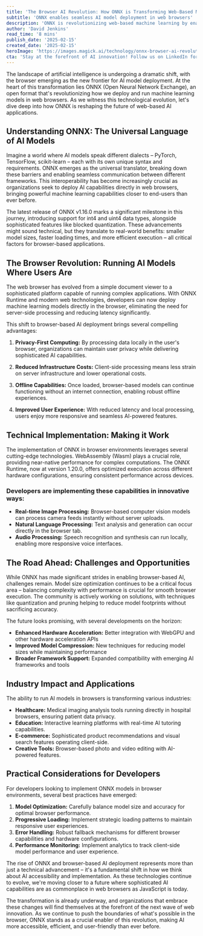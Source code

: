 ```yaml
---
title: 'The Browser AI Revolution: How ONNX is Transforming Web-Based Machine Learning'
subtitle: 'ONNX enables seamless AI model deployment in web browsers'
description: 'ONNX is revolutionizing web-based machine learning by enabling seamless deployment of AI models directly in browsers. This transformation brings advantages like privacy-first computing, reduced infrastructure costs, offline capabilities, and improved user experience. Learn how this open format is breaking down barriers between different AI frameworks and bringing powerful machine learning capabilities closer to end-users.'
author: 'David Jenkins'
read_time: '8 mins'
publish_date: '2025-02-15'
created_date: '2025-02-15'
heroImage: 'https://images.magick.ai/technology/onnx-browser-ai-revolution.jpg'
cta: 'Stay at the forefront of AI innovation! Follow us on LinkedIn for the latest updates on browser-based machine learning and ONNX developments.'
---
```


The landscape of artificial intelligence is undergoing a dramatic shift, with the browser emerging as the new frontier for AI model deployment. At the heart of this transformation lies ONNX (Open Neural Network Exchange), an open format that's revolutionizing how we deploy and run machine learning models in web browsers. As we witness this technological evolution, let's dive deep into how ONNX is reshaping the future of web-based AI applications.

## Understanding ONNX: The Universal Language of AI Models

Imagine a world where AI models speak different dialects – PyTorch, TensorFlow, scikit-learn – each with its own unique syntax and requirements. ONNX emerges as the universal translator, breaking down these barriers and enabling seamless communication between different frameworks. This interoperability has become increasingly crucial as organizations seek to deploy AI capabilities directly in web browsers, bringing powerful machine learning capabilities closer to end-users than ever before.

The latest release of ONNX v1.16.0 marks a significant milestone in this journey, introducing support for int4 and uint4 data types, alongside sophisticated features like blocked quantization. These advancements might sound technical, but they translate to real-world benefits: smaller model sizes, faster loading times, and more efficient execution – all critical factors for browser-based applications.

## The Browser Revolution: Running AI Models Where Users Are

The web browser has evolved from a simple document viewer to a sophisticated platform capable of running complex applications. With ONNX Runtime and modern web technologies, developers can now deploy machine learning models directly in the browser, eliminating the need for server-side processing and reducing latency significantly.

This shift to browser-based AI deployment brings several compelling advantages:

1. **Privacy-First Computing:** By processing data locally in the user's browser, organizations can maintain user privacy while delivering sophisticated AI capabilities.

2. **Reduced Infrastructure Costs:** Client-side processing means less strain on server infrastructure and lower operational costs.

3. **Offline Capabilities:** Once loaded, browser-based models can continue functioning without an internet connection, enabling robust offline experiences.

4. **Improved User Experience:** With reduced latency and local processing, users enjoy more responsive and seamless AI-powered features.

## Technical Implementation: Making it Work

The implementation of ONNX in browser environments leverages several cutting-edge technologies. WebAssembly (Wasm) plays a crucial role, providing near-native performance for complex computations. The ONNX Runtime, now at version 1.20.0, offers optimized execution across different hardware configurations, ensuring consistent performance across devices.

### Developers are implementing these capabilities in innovative ways:

- **Real-time Image Processing:** Browser-based computer vision models can process camera feeds instantly without server uploads.
- **Natural Language Processing:** Text analysis and generation can occur directly in the browser tab.
- **Audio Processing:** Speech recognition and synthesis can run locally, enabling more responsive voice interfaces.

## The Road Ahead: Challenges and Opportunities

While ONNX has made significant strides in enabling browser-based AI, challenges remain. Model size optimization continues to be a critical focus area – balancing complexity with performance is crucial for smooth browser execution. The community is actively working on solutions, with techniques like quantization and pruning helping to reduce model footprints without sacrificing accuracy.

The future looks promising, with several developments on the horizon:

- **Enhanced Hardware Acceleration:** Better integration with WebGPU and other hardware acceleration APIs
- **Improved Model Compression:** New techniques for reducing model sizes while maintaining performance
- **Broader Framework Support:** Expanded compatibility with emerging AI frameworks and tools

## Industry Impact and Applications

The ability to run AI models in browsers is transforming various industries:

- **Healthcare:** Medical imaging analysis tools running directly in hospital browsers, ensuring patient data privacy.
- **Education:** Interactive learning platforms with real-time AI tutoring capabilities.
- **E-commerce:** Sophisticated product recommendations and visual search features operating client-side.
- **Creative Tools:** Browser-based photo and video editing with AI-powered features.

## Practical Considerations for Developers

For developers looking to implement ONNX models in browser environments, several best practices have emerged:

1. **Model Optimization:** Carefully balance model size and accuracy for optimal browser performance.
2. **Progressive Loading:** Implement strategic loading patterns to maintain responsive user experiences.
3. **Error Handling:** Robust fallback mechanisms for different browser capabilities and hardware configurations.
4. **Performance Monitoring:** Implement analytics to track client-side model performance and user experience.

The rise of ONNX and browser-based AI deployment represents more than just a technical advancement – it's a fundamental shift in how we think about AI accessibility and implementation. As these technologies continue to evolve, we're moving closer to a future where sophisticated AI capabilities are as commonplace in web browsers as JavaScript is today.

The transformation is already underway, and organizations that embrace these changes will find themselves at the forefront of the next wave of web innovation. As we continue to push the boundaries of what's possible in the browser, ONNX stands as a crucial enabler of this revolution, making AI more accessible, efficient, and user-friendly than ever before.